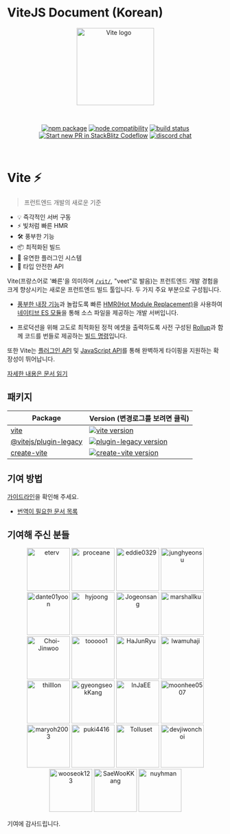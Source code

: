 # ViteJS Document (Korean)

<p align="center">
  <a href="https://vite.dev" target="_blank" rel="noopener noreferrer">
    <img width="180" src="https://vite.dev/logo.svg" alt="Vite logo">
  </a>
</p>
<br/>
<p align="center">
  <a href="https://npmjs.com/package/vite"><img src="https://img.shields.io/npm/v/vite.svg" alt="npm package"></a>
  <a href="https://nodejs.org/en/about/releases/"><img src="https://img.shields.io/node/v/vite.svg" alt="node compatibility"></a>
  <a href="https://github.com/vitejs/vite/actions/workflows/ci.yml"><img src="https://github.com/vitejs/vite/actions/workflows/ci.yml/badge.svg?branch=main" alt="build status"></a>
  <a href="https://pr.new/vitejs/vite"><img src="https://developer.stackblitz.com/img/start_pr_dark_small.svg" alt="Start new PR in StackBlitz Codeflow"></a>
  <a href="https://chat.vite.dev"><img src="https://img.shields.io/badge/chat-discord-blue?style=flat&logo=discord" alt="discord chat"></a>
</p>
<br/>

# Vite ⚡

> 프런트엔드 개발의 새로운 기준

- 💡 즉각적인 서버 구동
- ⚡️ 빛처럼 빠른 HMR
- 🛠️ 풍부한 기능
- 📦 최적화된 빌드
- 🔩 유연한 플러그인 시스템
- 🔑 타입 안전한 API

Vite(프랑스어로 '빠른'을 의미하며 [`/vit/`](https://cdn.jsdelivr.net/gh/vitejs/vite@main/docs/public/vite.mp3), "veet"로 발음)는 프런트엔드 개발 경험을 크게 향상시키는 새로운 프런트엔드 빌드 툴입니다. 두 가지 주요 부분으로 구성됩니다.

- [풍부한 내장 기능](https://ko.vite.dev/guide/features.html)과 놀랍도록 빠른 [HMR(Hot Module Replacement)](https://developer.mozilla.org/en-US/docs/Web/JavaScript/Guide/Modules)을 사용하여 [네이티브 ES 모듈](https://developer.mozilla.org/en-US/docs/Web/JavaScript/Guide/Modules)을 통해 소스 파일을 제공하는 개발 서버입니다.

- 프로덕션을 위해 고도로 최적화된 정적 에셋을 출력하도록 사전 구성된 [Rollup](https://rollupjs.org)과 함께 코드를 번들로 제공하는 [빌드 명령](https://ko.vite.dev/guide/build.html)입니다.

또한 Vite는 [플러그인 API](https://ko.vite.dev/guide/api-plugin.html) 및 [JavaScript API](https://ko.vite.dev/guide/api-javascript.html)를 통해 완벽하게 타이핑을 지원하는 확장성이 뛰어납니다.

[자세한 내용은 문서 읽기](https://ko.vite.dev)

## 패키지

| Package                                                                                  | Version (변경로그를 보려면 클릭)                                                                                                                                           |
| ---------------------------------------------------------------------------------------- | :------------------------------------------------------------------------------------------------------------------------------------------------------------------------- |
| [vite](https://github.com/vitejs/vite/tree/main/packages/vite)                           | [![vite version](https://img.shields.io/npm/v/vite.svg?label=%20)](https://github.com/vitejs/vite/tree/main/packages/vite/CHANGELOG.md)                                    |
| [@vitejs/plugin-legacy](https://github.com/vitejs/vite/tree/main/packages/plugin-legacy) | [![plugin-legacy version](https://img.shields.io/npm/v/@vitejs/plugin-legacy.svg?label=%20)](https://github.com/vitejs/vite/tree/main/packages/plugin-legacy/CHANGELOG.md) |
| [create-vite](https://github.com/vitejs/vite/tree/main/packages/create-vite)             | [![create-vite version](https://img.shields.io/npm/v/create-vite.svg?label=%20)](https://github.com/vitejs/vite/tree/main/packages/create-vite/CHANGELOG.md)               |

## 기여 방법

[가이드라인](./CONTRIBUTING.md)을 확인해 주세요.

- [번역이 필요한 문서 목록](https://github.com/vitejs/docs-ko/issues)

## 기여해 주신 분들

<p align="center">
   <a target="_blank" href="https://github.com/eterv"><img width="100" src="https://github.com/eterv.png" alt="eterv"></a>
   <a target="_blank" href="https://github.com/proceane"><img width="100" src="https://github.com/proceane.png" alt="proceane"></a>
   <a target="_blank" href="https://github.com/eddie0329"><img width="100" src="https://github.com/eddie0329.png" alt="eddie0329"></a>
   <a target="_blank" href="https://github.com/junghyeonsu"><img width="100" src="https://github.com/junghyeonsu.png" alt="junghyeonsu"></a>
   <a target="_blank" href="https://github.com/dante01yoon"><img width="100" src="https://github.com/dante01yoon.png" alt="dante01yoon"></a>
   <a target="_blank" href="https://github.com/hyjoong"><img width="100" src="https://github.com/hyjoong.png" alt="hyjoong"></a>
   <a target="_blank" href="https://github.com/Jogeonsang"><img width="100" src="https://github.com/Jogeonsang.png" alt="Jogeonsang"></a>
   <a target="_blank" href="https://github.com/marshallku"><img width="100" src="https://github.com/marshallku.png" alt="marshallku"></a>
   <a target="_blank" href="https://github.com/Choi-Jinwoo"><img width="100" src="https://github.com/Choi-Jinwoo.png" alt="Choi-Jinwoo"></a>
   <a target="_blank" href="https://github.com/tooooo1"><img width="100" src="https://github.com/tooooo1.png" alt="tooooo1"></a>
   <a target="_blank" href="https://github.com/HaJunRyu"><img width="100" src="https://github.com/HaJunRyu.png" alt="HaJunRyu"></a>
   <a target="_blank" href="https://github.com/lwamuhaji"><img width="100" src="https://github.com/lwamuhaji.png" alt="lwamuhaji"></a>
   <a target="_blank" href="https://github.com/thilllon"><img width="100" src="https://github.com/thilllon.png" alt="thilllon"></a>
   <a target="_blank" href="https://github.com/gyeongseokKang"><img width="100" src="https://github.com/gyeongseokKang.png" alt="gyeongseokKang"></a>
   <a target="_blank" href="https://github.com/InJaEE"><img width="100" src="https://github.com/InJaEE.png" alt="InJaEE"></a>
   <a target="_blank" href="https://github.com/moonhee0507"><img width="100" src="https://github.com/moonhee0507.png" alt="moonhee0507"></a>
   <a target="_blank" href="https://github.com/maryoh2003"><img width="100" src="https://github.com/maryoh2003.png" alt="maryoh2003"></a>
   <a target="_blank" href="https://github.com/puki4416"><img width="100" src="https://github.com/ghost.png" alt="puki4416"></a>
   <a target="_blank" href="https://github.com/Tolluset"><img width="100" src="https://github.com/Tolluset.png" alt="Tolluset"></a>
   <a target="_blank" href="https://github.com/devjiwonchoi"><img width="100" src="https://github.com/devjiwonchoi.png" alt="devjiwonchoi"></a>
   <a target="_blank" href="https://github.com/wooseok123"><img width="100" src="https://github.com/wooseok123.png" alt="wooseok123"></a>
   <a target="_blank" href="https://github.com/SaeWooKKang"><img width="100" src="https://github.com/SaeWooKKang.png" alt="SaeWooKKang"></a>
  <a target="_blank" href="https://github.com/nuyhman"><img width="100" src="https://github.com/nuyhman.png" alt="nuyhman"></a>
 </p>

기여에 감사드립니다.
